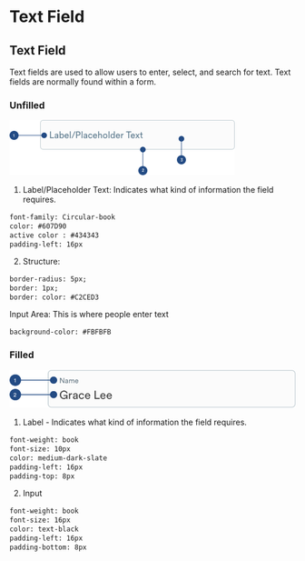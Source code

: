 # Text Field

## Text Field

Text fields are used to allow users to enter, select, and search for text. Text fields are normally found within a form.

### Unfilled

![](../.gitbook/assets/text-field.png)

1. Label/Placeholder Text: Indicates what kind of information the field requires.

```text
font-family: Circular-book
color: #607D90
active color : #434343
padding-left: 16px
```

2. Structure:

```text
border-radius: 5px;
border: 1px;
border: color: #C2CED3
```

Input Area: This is where people enter text

```text
background-color: #FBFBFB 
```

### Filled

![](../.gitbook/assets/filled-in-field.png)

1. Label - Indicates what kind of information the field requires.

```text
font-weight: book
font-size: 10px 
color: medium-dark-slate
padding-left: 16px
padding-top: 8px
```

2. Input

```text
font-weight: book
font-size: 16px 
color: text-black
padding-left: 16px
padding-bottom: 8px
```



